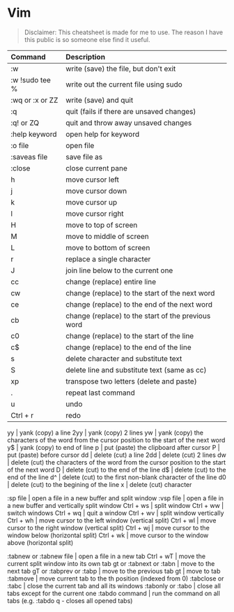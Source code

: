 # Vim

>Disclaimer: This cheatsheet is made for me to use. The reason I have this public is so someone else find it useful.

Command | Description 
:-- | :--
:w | write (save) the file, but don't exit
:w !sudo tee % | write out the current file using sudo
:wq or :x or ZZ | write (save) and quit
:q              | quit (fails if there are unsaved changes)
:q! or ZQ       | quit and throw away unsaved changes
:help keyword | open help for keyword
:o file       | open file
:saveas file  | save file as
:close        | close current pane
h             | move cursor left
j             | move cursor down
k             | move cursor up
l             | move cursor right
H             | move to top of screen
M             | move to middle of screen
L             | move to bottom of screen
r             | replace a single character
J             | join line below to the current one
cc            | change (replace) entire line
cw            | change (replace) to the start of the next word
ce            | change (replace) to the end of the next word
cb            | change (replace) to the start of the previous word
c0            | change (replace) to the start of the line
c$            | change (replace) to the end of the line
s             | delete character and substitute text
S             | delete line and substitute text (same as cc)
xp            | transpose two letters (delete and paste)
.             | repeat last command
u             | undo
Ctrl + r      | redo

yy            | yank (copy) a line
2yy           | yank (copy) 2 lines
yw            | yank (copy) the characters of the word from the cursor position to the start of the next word
y$            | yank (copy) to end of line
p             | put (paste) the clipboard after cursor
P             | put (paste) before cursor
dd            | delete (cut) a line
2dd           | delete (cut) 2 lines
dw            | delete (cut) the characters of the word from the cursor position to the start of the next word
D             | delete (cut) to the end of the line
d$            | delete (cut) to the end of the line
d^            | delete (cut) to the first non-blank character of the line
d0            | delete (cut) to the begining of the line
x             | delete (cut) character

:sp file      | open a file in a new buffer and split window
:vsp file     | open a file in a new buffer and vertically split window
Ctrl + ws     | split window
Ctrl + ww     | switch windows
Ctrl + wq     | quit a window
Ctrl + wv     | split window vertically
Ctrl + wh     | move cursor to the left window (vertical split)
Ctrl + wl     | move cursor to the right window (vertical split)
Ctrl + wj     | move cursor to the window below (horizontal split)
Ctrl + wk     | move cursor to the window above (horizontal split)

:tabnew or :tabnew file | open a file in a new tab
Ctrl + wT               | move the current split window into its own tab
gt or :tabnext or :tabn | move to the next tab
gT or :tabprev or :tabp | move to the previous tab
<number>gt              | move to tab <number>
:tabmove <number>       | move current tab to the <number>th position (indexed from 0)
:tabclose or :tabc      | close the current tab and all its windows
:tabonly or :tabo       | close all tabs except for the current one
:tabdo command          | run the command on all tabs (e.g. :tabdo q - closes all opened tabs)
